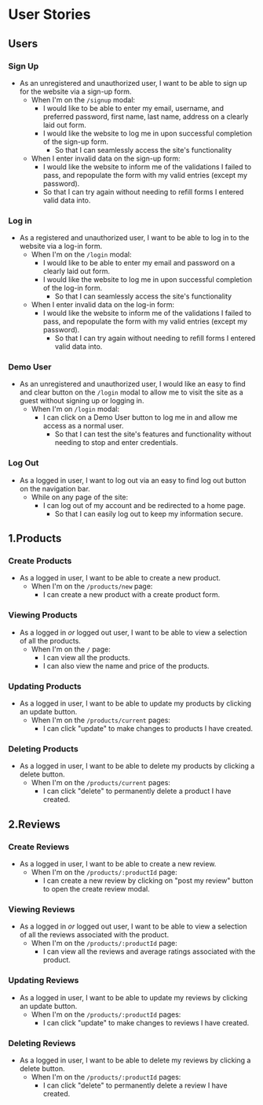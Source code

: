 # User Stories

## Users

### Sign Up

* As an unregistered and unauthorized user, I want to be able to sign up for the website via a sign-up form.
  * When I'm on the `/signup` modal:
    * I would like to be able to enter my email, username, and preferred password, first name, last name, address on a clearly laid out form.
    * I would like the website to log me in upon successful completion of the sign-up form.
      * So that I can seamlessly access the site's functionality
  * When I enter invalid data on the sign-up form:
    * I would like the website to inform me of the validations I failed to pass, and repopulate the form with my valid entries (except my password).
    * So that I can try again without needing to refill forms I entered valid data into.


### Log in

* As a registered and unauthorized user, I want to be able to log in to the website via a log-in form.
  * When I'm on the `/login` modal:
    * I would like to be able to enter my email and password on a clearly laid out form.
    * I would like the website to log me in upon successful completion of the log-in form.
      * So that I can seamlessly access the site's functionality
  * When I enter invalid data on the log-in form:
    * I would like the website to inform me of the validations I failed to pass, and repopulate the form with my valid entries (except my password).
      * So that I can try again without needing to refill forms I entered valid data into.


### Demo User

* As an unregistered and unauthorized user, I would like an easy to find and clear button on the `/login` modal to allow me to visit the site as a guest without signing up or logging in.
  * When I'm on `/login` modal:
    * I can click on a Demo User button to log me in and allow me access as a normal user.
      * So that I can test the site's features and functionality without needing to stop and enter credentials.


### Log Out

* As a logged in user, I want to log out via an easy to find log out button on the navigation bar.
  * While on any page of the site:
    * I can log out of my account and be redirected to a home page.
      * So that I can easily log out to keep my information secure.



## 1.Products

### Create Products

* As a logged in user, I want to be able to create a new product.
  * When I'm on the `/products/new` page:
    * I can create a new product with a create product form.

### Viewing Products

* As a logged in _or_ logged out user, I want to be able to view a selection of all the products.
  * When I'm on the `/` page:
    * I can view all the products.
    * I can also view the name and price of the products.

### Updating Products

* As a logged in user, I want to be able to update my products by clicking an update button.
  * When I'm on the `/products/current` pages:
    * I can click "update" to make changes to products I have created.

### Deleting Products

* As a logged in user, I want to be able to delete my products by clicking a delete button.
  * When I'm on the `/products/current` pages:
    * I can click "delete" to permanently delete a product I have created.


## 2.Reviews

### Create Reviews

* As a logged in user, I want to be able to create a new review.
  * When I'm on the `/products/:productId` page:
    * I can create a new review by clicking on "post my review" button to open the create review modal.

### Viewing Reviews

* As a logged in _or_ logged out user, I want to be able to view a selection of all the reviews associated with the product.
  * When I'm on the `/products/:productId` page:
    * I can view all the reviews and average ratings associated with the product.

### Updating Reviews

* As a logged in user, I want to be able to update my reviews by clicking an update button.
  * When I'm on the `/products/:productId` pages:
    * I can click "update" to make changes to reviews I have created.

### Deleting Reviews

* As a logged in user, I want to be able to delete my reviews by clicking a delete button.
  * When I'm on the `/products/:productId` pages:
    * I can click "delete" to permanently delete a review I have created.

    



